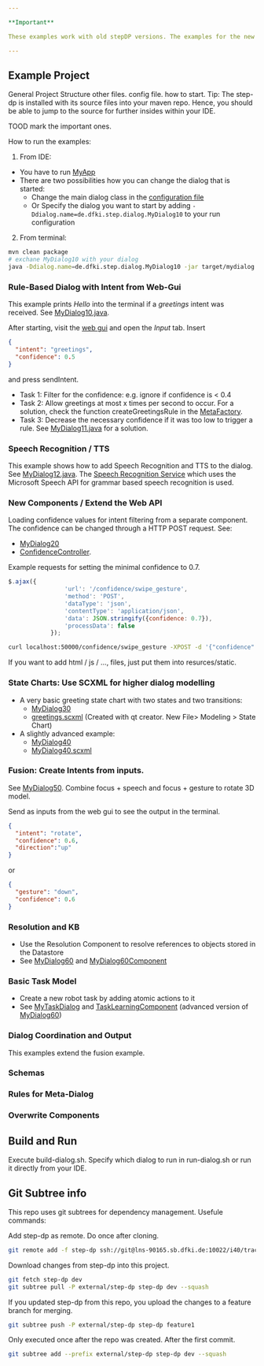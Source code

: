 ```yaml
---

**Important**

These examples work with old stepDP versions. The examples for the new stepDP version can be found on the master branch of the GitHub repository [stepDP-Basic-Examples](https://github.com/DFKI-AID/stepDP-Basic-Examples).

---
```


## Example Project
General Project Structure
other files. config file. how to start.
Tip: The step-dp is installed with its source files into your maven repo. Hence, you should be able to jump to the source for further insides within your IDE.

TOOD mark the important ones.


How to run the examples:
1. From IDE:
- You have to run [MyApp](/src/main/java/de/dfk/step/app/MyApp.java)
- There are two possibilities how you can change the dialog that is started:
	- Change the main dialog class in the [configuration file](/src/main/resources/application.yml)
	- Or Specify the dialog you want to start by adding `-Ddialog.name=de.dfki.step.dialog.MyDialog10` to your run configuration


2. From terminal: 
```bash
mvn clean package
# exchane MyDialog10 with your dialog 
java -Ddialog.name=de.dfki.step.dialog.MyDialog10 -jar target/mydialog.jar
```



### Rule-Based Dialog with Intent from Web-Gui
This example prints *Hello* into the terminal if a *greetings* intent was received.
See [MyDialog10.java](src/main/java/de/dfki/step/dialog/MyDialog10.java). 

After starting, visit the [web gui](http://localhost:50000/) and open the *Input* tab. Insert
```json
{
  "intent": "greetings",
  "confidence": 0.5
}
```
and press sendIntent.


- Task 1: Filter for the confidence: e.g. ignore if confidence is < 0.4
- Task 2: Allow greetings at most x times per second to occur. For a solution, check the function createGreetingsRule in the [MetaFactory](src/main/java/de/dfki/step/dialog/MetaFactory.java).
- Task 3: Decrease the necessary confidence if it was too low to trigger a rule. See [MyDialog11.java](src/main/java/de/dfki/step/dialo/MyDialog11.java) for a solution.

### Speech Recognition / TTS
This example shows how to add Speech Recognition and TTS to the dialog. 
See [MyDialog12.java](src/main/java/de/dfki/step/dialog/MyDialog12.java). 
The [Speech Recognition Service](https://lns-90165.sb.dfki.de/gitlab/i40/tractat/step-dp/speech-recognition-service) which uses the Microsoft Speech API for grammar based speech recognition is used. 


### New Components / Extend the Web API
Loading confidence values for intent filtering from a separate component.
The confidence can be changed through a HTTP POST request.
See:
- [MyDialog20](src/main/java/de/dfki/step/dialog/MyDialog20.java)
- [ConfidenceController](src/main/java/de/dfki/step/web/ConfidenceController.java).

Example requests for setting the minimal confidence to 0.7.
```javascript
$.ajax({
                'url': '/confidence/swipe_gesture',
                'method': 'POST',
                'dataType': 'json',
                'contentType': 'application/json',
                'data': JSON.stringify({confidence: 0.7}),
                'processData': false
            });
````

```bash
curl localhost:50000/confidence/swipe_gesture -XPOST -d '{"confidence":0.7}' -H "Content-Type: application/json"
```

If you want to add html / js / ..., files, just put them into resurces/static.


### State Charts: Use SCXML for higher dialog modelling
- A very basic greeting state chart with two states and two transitions:
    - [MyDialog30](src/main/java/de/dfki/step/dialog/MyDialog30.java) 
    - [greetings.scxml](src/main/resources/sc/greetings.scxml) (Created with qt creator. New File> Modeling > State Chart)
- A slightly advanced example:
	- [MyDialog40](src/main/java/de/dfki/step/dialog/MyDialog40.java)
	- [MyDialog40.scxml](src/main/resources/sc/MyDialog40.scxml) 




### Fusion: Create Intents from inputs.
See [MyDialog50](src/main/java/de/dfki/step/dialog/MyDialog50.java). Combine focus + speech and focus + gesture to rotate 3D model.

Send as inputs from the web gui to see the output in the terminal.
```json
{
  "intent": "rotate",
  "confidence": 0.6,
  "direction":"up"
}
```
or
```json
{
  "gesture": "down",
  "confidence": 0.6
}
```

### Resolution and KB
- Use the Resolution Component to resolve references to objects stored in the Datastore
- See [MyDialog60](src/main/java/de/dfki/step/dialog/MyDialog60.java) and [MyDialog60Component](src/main/java/de/dfki/step/dialog/MyDialog60Component.java)

### Basic Task Model
- Create a new robot task by adding atomic actions to it
- See [MyTaskDialog](src/main/java/de/dfki/step/dialog/MyTaskDialog.java) and [TaskLearningComponent](src/main/java/de/dfki/step/tm/TaskLearningComponent.java)
(advanced version of [MyDialog60](src/main/java/de/dfki/step/dialog/MyDialog60.java))

### Dialog Coordination and Output
This examples extend the fusion example. 


### Schemas


### Rules for Meta-Dialog


### Overwrite Components





## Build and Run
Execute build-dialog.sh. Specify which dialog to run in run-dialog.sh or run it directly from your IDE.

## Git Subtree info
This repo uses git subtrees for dependency management.
Usefule commands:

Add step-dp as remote. Do once after cloning.
```bash
git remote add -f step-dp ssh://git@lns-90165.sb.dfki.de:10022/i40/tractat/step-dp/step-dp.git
```

Download changes from step-dp into this project.
```bash
git fetch step-dp dev
git subtree pull -P external/step-dp step-dp dev --squash
```

If you updated step-dp from this repo, you upload the changes to a feature branch for merging.
```bash
git subtree push -P external/step-dp step-dp feature1
```

Only executed once after the repo was created. After the first commit.
```bash
git subtree add --prefix external/step-dp step-dp dev --squash
```

